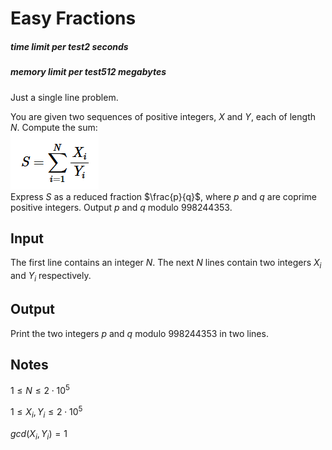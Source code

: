 # Easy Fractions
##### time limit per test2 seconds
##### memory limit per test512 megabytes


Just a single line problem.   

You are given two sequences of positive integers, $X$ and $Y$, each of length $N$. Compute the sum:   
![s4](s4.png)   
Express $S$ as a reduced fraction $\frac{p}{q}$, where $p$ and $q$ are coprime positive integers. Output  $p$ and $q$ modulo $998244353$.   

## Input

The first line contains an integer $N$. The next $N$ lines contain two integers $X_{i}$ and $Y_{i}$ respectively.   

## Output

Print the two integers $p$ and $q$ modulo $998244353$ in two lines.   

## Notes

$1\le N\le2\cdot10^5$   

$1\le X_{i},Y_{i}\le2\cdot10^5$   

$gcd(X_{i},Y_{i})=1$   
